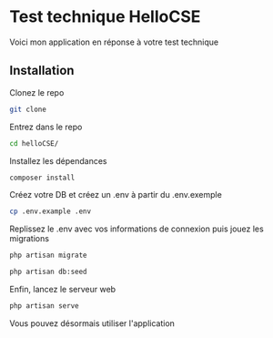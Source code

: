 # Test technique HelloCSE

Voici mon application en réponse à votre test technique

## Installation

Clonez le repo

```bash
git clone
```

Entrez dans le repo

```bash
cd helloCSE/
```

Installez les dépendances

```bash
composer install
```

Créez votre DB et créez un .env à partir du .env.exemple

```bash
cp .env.example .env
```

Replissez le .env avec vos informations de connexion puis jouez les migrations

```bash
php artisan migrate
```
```bash
php artisan db:seed
```

Enfin, lancez le serveur web 

```bash
php artisan serve
```

Vous pouvez désormais utiliser l'application
